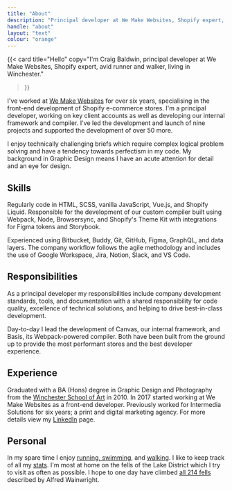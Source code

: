 ```yaml
---
title: "About"
description: "Principal developer at We Make Websites, Shopify expert, avid runner and walker, living in Winchester."
handle: "about"
layout: "text"
colour: "orange"
---
```


{{<
  card
  title="Hello"
  copy="I'm Craig Baldwin, principal developer at We Make Websites, Shopify expert, avid runner and walker, living in Winchester."
>}}

I've worked at [We Make Websites](https://wemakewebsites.com/) for over six years, specialising in the front-end development of Shopify e-commerce stores. I'm a principal developer, working on key client accounts as well as developing our internal framework and compiler. I've led the development and launch of nine projects and supported the development of over 50 more.

<!-- Childsplay Clothing, UFC Store, TP Toys, SofaSofa, This Works, Sons, Autonative (Ford), Underalls, Direct Doors -->

I enjoy technically challenging briefs which require complex logical problem solving and have a tendency towards perfectism in my code. My background in Graphic Design means I have an acute attention for detail and an eye for design.

## Skills
Regularly code in HTML, SCSS, vanilla JavaScript, Vue.js, and Shopify Liquid. Responsible for the development of our custom compiler built using Webpack, Node, Browsersync, and Shopify's Theme Kit with integrations for Figma tokens and Storybook.

Experienced using Bitbucket, Buddy, Git, GitHub, Figma, GraphQL, and data layers. The company workflow follows the agile methodology and includes the use of Google Workspace, Jira, Notion, Slack, and VS Code.

## Responsibilities

As a principal developer my responsibilities include company development standards, tools, and documentation with a shared responsibility for code quality, excellence of technical solutions, and helping to drive best-in-class development.

Day-to-day I lead the development of Canvas, our internal framework, and Basis, its Webpack-powered compiler. Both have been built from the ground up to provide the most performant stores and the best developer experience.

## Experience
Graduated with a BA (Hons) degree in Graphic Design and Photography from the [Winchester School of Art](http://www.southampton.ac.uk/wsa/index.page) in 2010. In 2017 started working at We Make Websites as a front-end developer. Previously worked for Intermedia Solutions for six years; a print and digital marketing agency. For more details view my [LinkedIn](http://uk.linkedin.com/in/craigbaldwin/) page.

## Personal
In my spare time I enjoy [running, swimming](https://www.strava.com/athletes/craigbaldwin), and [walking](/stats/mountains). I like to keep track of all my [stats](/stats/distances). I'm most at home on the fells of the Lake District which I try to visit as often as possible. I hope to one day have climbed [all 214 fells](/stats/mountains) described by Alfred Wainwright.
